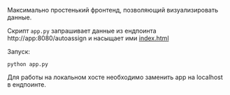 Максимально простенький фронтенд, позволяющий визуализировать данные.

Скрипт `app.py` запрашивает данные из ендпоинта http://app:8080/autoassign и насыщает ими [index.html]([index.html](templates%2Findex.html))

Запуск:

```shell
python app.py
```

Для работы на локальном хосте необходимо заменить app на localhost в ендпоинте.